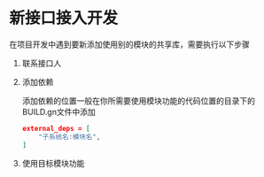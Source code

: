 # 新接口接入开发

在项目开发中遇到要新添加使用别的模块的共享库，需要执行以下步骤

1. 联系接口人

2. 添加依赖
   
   添加依赖的位置一般在你所需要使用模块功能的代码位置的目录下的BUILD.gn文件中添加
   
   ```json
   external_deps = [
       "子系统名:模块名",
   ]
   ```

3. 使用目标模块功能

    
